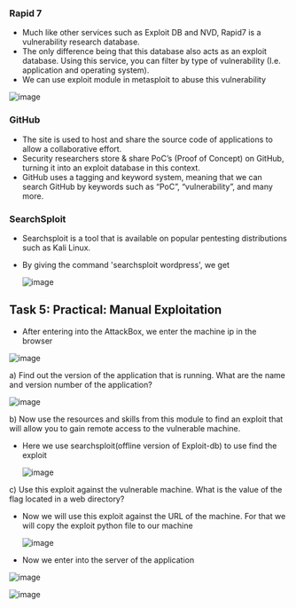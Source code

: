 ### Rapid 7
- Much like other services such as Exploit DB and NVD, Rapid7 is a vulnerability research database.
- The only difference being that this database also acts as an exploit database. Using this service, you can filter by type of vulnerability (I.e. application and operating system).
- We can use exploit module in metasploit to abuse this vulnerability

![image](https://github.com/Akhilkj123/Cyber-Security/assets/65653010/38603d69-d240-4807-950d-02294f367b45)

### GitHub
- The site is used to host and share the source code of applications to allow a collaborative effort.
- Security researchers store & share PoC’s (Proof of Concept) on GitHub, turning it into an exploit database in this context.
- GitHub uses a tagging and keyword system, meaning that we can search GitHub by keywords such as “PoC”, “vulnerability”, and many more. 

### SearchSploit
- Searchsploit is a tool that is available on popular pentesting distributions such as Kali Linux.
- By giving the command 'searchsploit wordpress', we get

  ![image](https://github.com/Akhilkj123/Cyber-Security/assets/65653010/94d8fd24-8391-43bb-b79f-35c94342bb63)
## Task 5: Practical: Manual Exploitation

- After entering into the AttackBox, we enter the machine ip in the browser

![image](https://github.com/Akhilkj123/Cyber-Security/assets/65653010/840fd37e-77b5-45de-a4e3-60d1079f4122)

a) Find out the version of the application that is running. What are the name and version number of the application?

![image](https://github.com/Akhilkj123/Cyber-Security/assets/65653010/96b215e6-7861-4e88-9be0-c34ae863101d)

b) Now use the resources and skills from this module to find an exploit that will allow you to gain remote access to the vulnerable machine.
- Here we use searchsploit(offline version of Exploit-db) to use find the exploit

  ![image](https://github.com/Akhilkj123/Cyber-Security/assets/65653010/ebd34ef5-6d32-4df5-9dc9-f3daec21a7bb)

c) Use this exploit against the vulnerable machine. What is the value of the flag located in a web directory?
- Now we will use this exploit against the URL of the machine. For that we will copy the exploit python file to our machine

  ![image](https://github.com/Akhilkj123/Cyber-Security/assets/65653010/530bb258-5a5f-4a18-bd23-d4333bd346d5)

- Now we enter into the server of the application

![image](https://github.com/Akhilkj123/Cyber-Security/assets/65653010/a08de36c-014a-409c-adc2-713faa3f23e1)

![image](https://github.com/Akhilkj123/Cyber-Security/assets/65653010/5f987cbc-3bb6-4e42-8b75-a9449aa42ba7)
